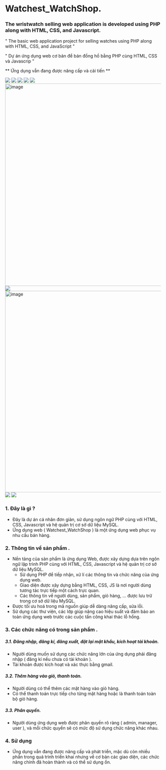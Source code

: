 # Watchest_WatchShop.
### The wristwatch selling web application is developed using PHP along with HTML, CSS, and Javascript.

" The basic web application project for selling watches using PHP along with HTML, CSS, and JavaScript "

" Dự án ứng dụng web cơ bản để bán đồng hồ  bằng PHP cùng HTML, CSS và Javascrip "

** Ứng dụng vẫn đang được nâng cấp và cải tiến **


<img src="https://imgur.com/b1hapEy.png">
<img src="https://imgur.com/6QyhT2P.png">
<img src="https://imgur.com/Zu1yzC3.png">
<img src="https://imgur.com/o5bRSFk.png">
<img src="https://imgur.com/XRPUvSJ.png">

<img width="1349" height="653" alt="image" src="https://github.com/user-attachments/assets/79568915-6c69-4a23-ad67-2fa8371d2a78" />
<img src="https://imgur.com/XR7HkKk.png">

<img width="1356" height="650" alt="image" src="https://github.com/user-attachments/assets/e5c7667f-2beb-4410-981b-87639891dc84" />
<img src="https://imgur.com/trIN4At.png">
<img src="https://imgur.com/OeJSJYn.png">

### 1. Đây là gì ?

- Đây là dự án cá nhân đơn giản, sử dụng ngôn ngữ PHP cùng với HTML, CSS, Javascript và hệ quản trị cơ sở dữ liệu MySQL.
- Ứng dụng web ( Watchest_WatchShop ) là một ứng dụng web phục vụ nhu cầu bán hàng.

### 2. Thông tin về sản phẩm .

- Nền tảng của sản phẩm là ứng dụng Web, được xây dựng dựa trên ngôn ngữ lập trình PHP cùng với HTML, CSS, Javascript và hệ quản trị cơ sở dữ liệu MySQL.
    - Sử dụng PHP để tiếp nhận, xử lí các thông tin và chức năng của ứng dụng web.
    - Giao diện được xây dựng bằng HTML, CSS, JS là nơi người dùng tương tác trực tiếp một cách trực quan.
    - Các thông tin về người dùng, sản phẩm, giỏ hàng, ... được lưu trữ trong cơ sở dữ liệu MySQL.
- Được tối ưu hoá trong mã nguồn giúp dễ dàng nâng cấp, sửa lỗi.
- Sử dụng các thư viện, các lớp giúp nâng cao hiệu suất và đảm bảo an toàn ứng dụng web trước các cuộc tấn công khai thác lỗ hổng.

### 3. Các chức năng có trong sản phẩm .

##### 3.1. Đăng nhập, đăng kí, đăng xuất, đặt lại mật khẩu, kích hoạt tài khoản.

- Người dùng muốn sử dụng các chức năng lớn của ứng dụng phải đăng nhập ( đăng kí nếu chưa có tài khoản ).
- Tài khoản được kích hoạt và xác thực bằng gmail.

##### 3.2. Thêm hàng vào giỏ, thanh toán.

- Người dùng có thể thêm các mặt hàng vào giỏ hàng.
- Có thể thanh toán trực tiếp cho từng mặt hàng hoặc là thanh toán toàn bộ giỏ hàng.

##### 3.3. Phân quyền.

- Người dùng ứng dụng web được phân quyền rõ ràng ( admin, manager, user ), và mỗi chức quyền sẽ có mức độ sử dụng chức năng khác nhau.

### 4. Sử dụng

- Ứng dụng vẫn đang được nâng cấp và phát triển, mặc dù còn nhiều phần trong quá trình triển khai nhưng về cơ bản các giao diện, các chức năng chính đã hoàn thành và có thể sử dụng ổn.
